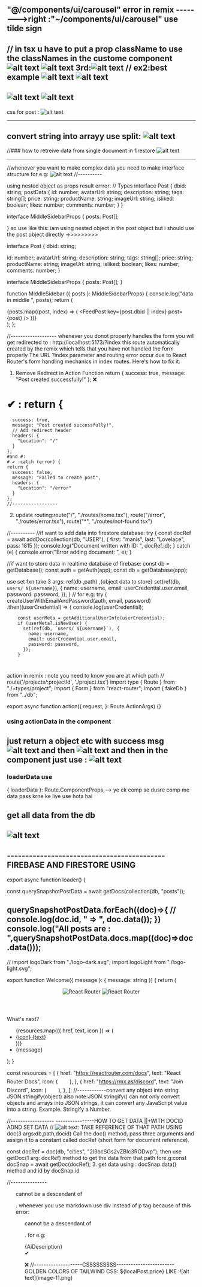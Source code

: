 "@/components/ui/carousel" error in remix
-------->right :"~/components/ui/carousel" use tilde sign
--------------------

// in tsx u have to put a prop className to use  the classNames in the custome component  
![alt text](image.png)
![alt text](image-1.png)
3rd:![alt text](image-2.png)
//
ex2:best example
![alt text](image-3.png)
![alt text](image-4.png)
--
![alt text](image-6.png)
![alt text](image-7.png)
--------
css for post :
![alt text](image-5.png)

---
convert string into arrayy  use split:
![alt text](image-8.png)
-----
//### how to retreive data from single document in firestore
![alt text](image-9.png)

----------
//whenever you want to make complex data you need to make interface structure 
for e.g:
![alt text](image-10.png)
//----------

using nested object as props result errror:
// Types
interface Post {
  dbid: string;
  postData:{
    id: number;
    avatarUrl: string;
    description: string;
    tags: string[];
    price: string;
    productName: string;
    imageUrl: string;
    isliked: boolean;
    likes: number;
    comments: number;
  }
}

interface MiddleSidebarProps {
  posts: Post[];
  
}
so use like this:
iam using nested object in the post object but i should use the post object directly
->>>>>>>>>

interface Post {
  dbid: string;

  id: number;
  avatarUrl: string;
  description: string;
  tags: string[];
  price: string;
  productName: string;
  imageUrl: string;
  isliked: boolean;
  likes: number;
  comments: number;
}

interface MiddleSidebarProps {
  posts: Post[];
}

function MiddleSidebar ({ posts }: MiddleSidebarProps)  {
  console.log("data in middle ", posts);
  return (
    <div className="flex-1 middleside ml-1 mr-2 h-screen">
      <CreatePostCard />
      <div className="space-y-6 h-screen">
        {posts.map((post, index) => (
          <FeedPost key={post.dbid || index} post={post} />
        ))}
      </div>
    </div>
  );
};

//-------------------
whenever you donot properly handles the form you will get  redirected to :
http://localhost:5173/?index this route automatically created by the remix which tells that you have not handled the form properly
The URL ?index parameter and routing error occur due to React Router's form handling mechanics in index routes. Here's how to fix it:
1. Remove Redirect in Action Function
 return { success: true, message: "Post created successfully!" }; ❌
# ✔ : return { 
      success: true, 
      message: "Post created successfully!",
      // Add redirect header
      headers: {
        "Location": "/"
      }
    };
    #and #:
    # ✔ :catch (error) {
    return { 
      success: false, 
      message: "Failed to create post",
      headers: {
        "Location": "/error"
      }
    };
    //-----------------
 
 2. update routing:route("/", "./routes/home.tsx"),
   route("/error", "./routes/error.tsx"),
  route("*", "./routes/not-found.tsx")

//----------
//if want to add data into firestore database:
try {
const docRef = await addDoc(collection(db, "USER"), {
  first: "manis",
  last: "Lovelace",
  pass: 1815
});
console.log("Document written with ID: ", docRef.id);
} catch (e) {
console.error("Error adding document: ", e);
}

//if want to store data in realtime database of firebase:
const db = getDatabase();
const auth = getAuth(app);
const db = getDatabase(app);

use set fxn take 3 args:  ref(db ,path) ,{object data to store}
  set(ref(db, `users/ ${username}`), {
            name: username,
            email: userCredential.user.email,
            password: password,
          });
        }
//
for e.g: try {
    createUserWithEmailAndPassword(auth, email, password)
      .then((userCredential) => {
        console.log(userCredential);

        const userMeta = getAdditionalUserInfo(userCredential);
        if (userMeta?.isNewUser) {
          set(ref(db, `users/ ${username}`), {
            name: username,
            email: userCredential.user.email,
            password: password,
          });
        }

#
action in remix : note you need to know you are at which path
// route('/projects/:projectId', './project.tsx')
import type { Route } from "./+types/project";
import { Form } from "react-router";
import { fakeDb } from "../db";

export async function action({
  request,
}: Route.ActionArgs) {}

### using actionData in the component
just return a object etc with success msg 
![alt text](image-1.png)
and then 
![alt text](image-2.png)
and then in the component just use :
![alt text](image-3.png)
-----
### loaderData  use
{ loaderData }: Route.ComponentProps,--> ye ek comp se dusre comp me data pass krne ke liye use hota hai
<Welcome message={loaderData.message} />
## get all data from the db
![alt text](image-4.png)
-----------------------------------
 -------------------------------------------FIREBASE AND FIRESTORE USING
------------------
export async function loader() {

const querySnapshotPostData = await getDocs(collection(db, "posts"));

querySnapshotPostData.forEach((doc)=>{
  // console.log(doc.id, " => ", doc.data()); 
})
console.log("All posts are : ",querySnapshotPostData.docs.map((doc)=>doc.data()));
--------------
//
import logoDark from "./logo-dark.svg";
import logoLight from "./logo-light.svg";

export function Welcome({ message }: { message: string }) {
  return (
    <main className="flex items-center justify-center pt-16 pb-4">
      <div className="flex-1 flex flex-col items-center gap-16 min-h-0">
        <header className="flex flex-col items-center gap-9">
          <div className="w-[500px] max-w-[100vw] p-4">
            <img
              src={logoLight}
              alt="React Router"
              className="block w-full dark:hidden"
            />
            <img
              src={logoDark}
              alt="React Router"
              className="hidden w-full dark:block"
            />
          </div>
        </header>
        <div className="max-w-[300px] w-full space-y-6 px-4">
          <nav className="rounded-3xl border border-gray-200 p-6 dark:border-gray-700 space-y-4">
            <p className="leading-6 text-gray-700 dark:text-gray-200 text-center">
              What&apos;s next?
            </p>
            <ul>
              {resources.map(({ href, text, icon }) => (
                <li key={href}>
                  <a
                    className="group flex items-center gap-3 self-stretch p-3 leading-normal text-blue-700 hover:underline dark:text-blue-500"
                    href={href}
                    target="_blank"
                    rel="noreferrer"
                  >
                    {icon}
                    {text}
                  </a>
                </li>
              ))}
              <li className="self-stretch p-3 leading-normal">{message}</li>
            </ul>
          </nav>
        </div>
      </div>
    </main>
  );
}

const resources = [
  {
    href: "https://reactrouter.com/docs",
    text: "React Router Docs",
    icon: (
      <svg
        xmlns="http://www.w3.org/2000/svg"
        width="24"
        height="20"
        viewBox="0 0 20 20"
        fill="none"
        className="stroke-gray-600 group-hover:stroke-current dark:stroke-gray-300"
      >
        <path
          d="M9.99981 10.0751V9.99992M17.4688 17.4688C15.889 19.0485 11.2645 16.9853 7.13958 12.8604C3.01467 8.73546 0.951405 4.11091 2.53116 2.53116C4.11091 0.951405 8.73546 3.01467 12.8604 7.13958C16.9853 11.2645 19.0485 15.889 17.4688 17.4688ZM2.53132 17.4688C0.951566 15.8891 3.01483 11.2645 7.13974 7.13963C11.2647 3.01471 15.8892 0.951453 17.469 2.53121C19.0487 4.11096 16.9854 8.73551 12.8605 12.8604C8.73562 16.9853 4.11107 19.0486 2.53132 17.4688Z"
          strokeWidth="1.5"
          strokeLinecap="round"
        />
      </svg>
    ),
  },
  {
    href: "https://rmx.as/discord",
    text: "Join Discord",
    icon: (
      <svg
        xmlns="http://www.w3.org/2000/svg"
        width="24"
        height="20"
        viewBox="0 0 24 20"
        fill="none"
        className="stroke-gray-600 group-hover:stroke-current dark:stroke-gray-300"
      >
        <path
          d="M15.0686 1.25995L14.5477 1.17423L14.2913 1.63578C14.1754 1.84439 14.0545 2.08275 13.9422 2.31963C12.6461 2.16488 11.3406 2.16505 10.0445 2.32014C9.92822 2.08178 9.80478 1.84975 9.67412 1.62413L9.41449 1.17584L8.90333 1.25995C7.33547 1.51794 5.80717 1.99419 4.37748 2.66939L4.19 2.75793L4.07461 2.93019C1.23864 7.16437 0.46302 11.3053 0.838165 15.3924L0.868838 15.7266L1.13844 15.9264C2.81818 17.1714 4.68053 18.1233 6.68582 18.719L7.18892 18.8684L7.50166 18.4469C7.96179 17.8268 8.36504 17.1824 8.709 16.4944L8.71099 16.4904C10.8645 17.0471 13.128 17.0485 15.2821 16.4947C15.6261 17.1826 16.0293 17.8269 16.4892 18.4469L16.805 18.8725L17.3116 18.717C19.3056 18.105 21.1876 17.1751 22.8559 15.9238L23.1224 15.724L23.1528 15.3923C23.5873 10.6524 22.3579 6.53306 19.8947 2.90714L19.7759 2.73227L19.5833 2.64518C18.1437 1.99439 16.6386 1.51826 15.0686 1.25995ZM16.6074 10.7755L16.6074 10.7756C16.5934 11.6409 16.0212 12.1444 15.4783 12.1444C14.9297 12.1444 14.3493 11.6173 14.3493 10.7877C14.3493 9.94885 14.9378 9.41192 15.4783 9.41192C16.0471 9.41192 16.6209 9.93851 16.6074 10.7755ZM8.49373 12.1444C7.94513 12.1444 7.36471 11.6173 7.36471 10.7877C7.36471 9.94885 7.95323 9.41192 8.49373 9.41192C9.06038 9.41192 9.63892 9.93712 9.6417 10.7815C9.62517 11.6239 9.05462 12.1444 8.49373 12.1444Z"
          strokeWidth="1.5"
        />
      </svg>
    ),
  },
];
//------------convert any object into string
JSON.stringify(object)
also note:JSON.stringify() can not only convert objects and arrays into JSON strings, it can convert any JavaScript value into a string. Example. Stringify a Number.









//------------------
----------------HOW TO GET DATA ||+WITH DOCID ADND SET DATA 
//
![alt text](image-12.png):
TAKE REFERENCE OF THAT PATH USING doc(3 args:db,path,docid)
Call the doc() method, pass three arguments and assign it to a constant called docRef (short form for document reference).

const docRef = doc(db, "cities", "2l3bcSGs2vZBIc3RODwp");
then use getDoc(1 arg: docRef) method to get the data from that path
fore.g:const docSnap = await getDoc(docRef);
3. get data using : docSnap.data() method and id by docSnap.id



//---------------
<ul> cannot be a descendant of <p>.
whenever you use markdown use div instead of p tag because of this error:<ul> cannot be a descendant of <p>.
for e.g:<div className="text-sm text-purple-900 leading-relaxed">
              <Markdown>{AiDescription}</Markdown>
            </div>✔
<p> <markdown> </p>❌
//--------------------CSSSSSSSSS------------------------
GOLDEN COLORS OF TAILWIND CSS:
 <span className="text-sm bg-gradient-to-br from-orange-100 to-orange-50 text-orange-800 px-3 py-1 rounded-full border border-orange-200">
              ${localPost.price}
            </span>
    LIKE :![alt text](image-11.png)
        